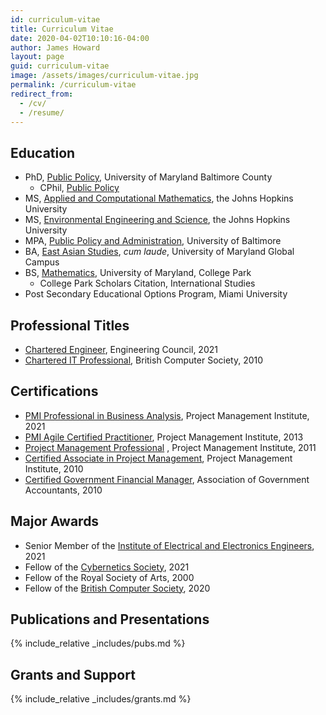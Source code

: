 ```yaml
---
id: curriculum-vitae
title: Curriculum Vitae
date: 2020-04-02T10:10:16-04:00
author: James Howard
layout: page
guid: curriculum-vitae
image: /assets/images/curriculum-vitae.jpg
permalink: /curriculum-vitae
redirect_from:
  - /cv/
  - /resume/
---
```


## Education

* PhD, [Public Policy](/assets/docs/UMBC-PHD-POLICY.pdf), University of Maryland Baltimore County
  * CPhil, [Public Policy](/assets/docs/JHoward-UMBC-CPhil.pdf)
* MS, [Applied and Computational Mathematics](/assets/docs/JHoward-JHU-MS-ACM.pdf), the Johns Hopkins University
* MS, [Environmental Engineering and Science](/assets/docs/JHU-MS-EES.pdf), the Johns Hopkins University
* MPA, [Public Policy and Administration](/assets/docs/UBALT-MPA-PPA.pdf), University of Baltimore
* BA, [East Asian Studies](/assets/docs/UMGC-BA-EAS.pdf), _cum laude_, University of Maryland Global Campus
* BS, [Mathematics](/assets/docs/UMD-BS-MATH.pdf), University of Maryland, College Park
  * College Park Scholars Citation, International Studies
* Post Secondary Educational Options Program, Miami University

## Professional Titles 

* [Chartered Engineer](/assets/docs/JHoward-ECUK-CEng.pdf), Engineering Council, 2021
* [Chartered IT Professional](/assets/docs/JHoward-FBCS.pdf), British Computer Society, 2010

## Certifications

* [PMI Professional in Business Analysis](/assets/docs/JHoward-PMIPBA-2024.pdf), Project Management Institute, 2021
* [PMI Agile Certified Practitioner](/assets/docs/JHoward-PMIACP.pdf), Project Management Institute, 2013
* [Project Management Professional](/assets/docs/JHoward-PMP.pdf) , Project Management Institute, 2011
* [Certified Associate in Project Management](/assets/docs/JHoward-CAPM.pdf), Project Management Institute, 2010
* [Certified Government Financial Manager](/assets/docs/JHoward-CGFM.pdf), Association of Government Accountants, 2010

## Major Awards

* Senior Member of the [Institute of Electrical and Electronics Engineers](/assets/docs/JHoward-IEEE-SM-2022.pdf), 2021
* Fellow of the [Cybernetics Society](/assets/docs/JHoward-FCybS.pdf), 2021
* Fellow of the Royal Society of Arts, 2000
* Fellow of the [British Computer Society](/assets/docs/JHoward-FBCS.pdf), 2020

## Publications and Presentations

{% include_relative _includes/pubs.md %}

## Grants and Support

{% include_relative _includes/grants.md %}
